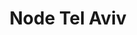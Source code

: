 ---
title: Node Tel Aviv
description: "Hand to hand with the Node.js community in Israel and all over the world, Node.js-IL & EventHandler productions bring you the first-ever 100% Node.js focused conference in Israel"
href: https://www.nodetlv.com/
avatar: ./banner.png
attendantIds:
  - nader-dabit
country: Israel
city: Tel Aviv
---